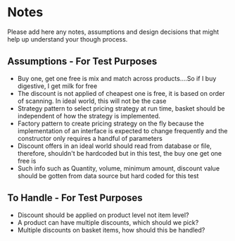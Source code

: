 # Notes

Please add here any notes, assumptions and design decisions that might help up understand your though process.

## Assumptions - For Test Purposes
- Buy one, get one free is mix and match across products....So if I buy digestive, I get milk for free
- The discount is not applied of cheapest one is free, it is based on order of scanning. In  ideal world, this will
not be the case
- Strategy pattern to select pricing strategy at run time, basket should be independent of how the strategy is implemented.
- Factory pattern to create pricing strategy on the fly because the implementation of an interface is expected to change 
frequently and the constructor only requires a handful of parameters
- Discount offers in an ideal world should read from database or file, therefore, shouldn't be hardcoded but in this test,
the buy one get one free is
- Such info such as Quantity, volume, minimum amount, discount value should be gotten from data source but hard coded for this test

## To Handle - For Test Purposes
- Discount should be applied on product level not item level?
- A product can have multiple discounts, which should we pick? 
- Multiple discounts on basket items, how should this be handled?
